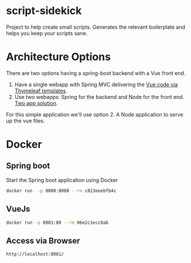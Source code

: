 # script-sidekick

Project to help create small scripts.  Generates the relevant boilerplate and helps you keep your scripts sane.

# Architecture Options

There are two options having a spring-boot backend with a Vue front end.

 1. Have a single webapp with Spring MVC delivering the [Vue code via Thymeleaf templates](https://www.baeldung.com/spring-boot-vue-js).
 2. Use two webapps: Spring for the backend and Node for the front end.  [Two app solution](https://blog.codecentric.de/en/2018/04/spring-boot-vuejs/).
 
For this simple application we'll use option 2.  A Node application to serve up the vue files.   

# Docker

## Spring boot
Start the Spring boot application using Docker

```bash
docker run  -p 8080:8080 --rm c813eeebfb4c
```

## VueJs

```bash
docker run -p 8081:80 --rm 06e2c1ecc0ab
```

## Access via Browser

```
http://localhost:8081/
```

